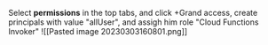 Select **permissions** in the top tabs, and click +Grand access, create principals
with value "allUser", and assigh him role "Cloud Functions Invoker"
![[Pasted image 20230303160801.png]]